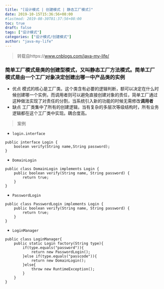 ```yaml
---
title: "[设计模式 | 创建模式 | 静态工厂模式]"
date: 2019-10-15T15:36:56+08:00
#lastmod: 2019-08-30T01:37:56+08:00
toc: true
draft: false
tags: ["设计模式"]
categories: ["设计模式/创建模式"]
author: "java-my-life"
---
```


> 转载自https://www.cnblogs.com/java-my-life/

### 简单工厂模式是类的创建型模式，又叫静态工厂方法模式。简单工厂模式是由一个工厂对象决定创建出哪一中产品类的实例
- 优点
模式的核心是工厂类。这个类含有必要的逻辑判断，额可以决定在什么时候创建哪一个实例，而调用者则可以避免直接创建对象的责任，简单工厂通过这种做法实现了对责任的分割，当系统引入新的功能的时候无需修改**调用者**
- 缺点
工厂类集中了所有的创建逻辑，当有复杂的多层次等级结构时，所有业务逻辑都在这个工厂类中实现。耦合度高。

> 案例

- `login.interface`
```
public interface Login {
    boolean verify(String name,String password);
}
```
- `DomainLogin`
```
public class DomainLogin implements Login {
    public boolean verify(String name, String password) {
        return true;
    }
}
```
- `PasswordLogin`
```
public class PasswordLogin implements Login {
    public boolean verify(String name, String password) {
        return true;
    }
}
```
- `LoginManager`
```
public class LoginManager{
    public static Login factory(String type){
        if(type.equals("password")){
            return new PasswordLogin();
        }else if(type.equals("passcode")){
            return new DomainLogin();
        }else{
            throw new RuntimeException();
        }
    }
}
```
